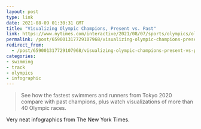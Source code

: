 ```yaml
---
layout: post
type: link
date: 2021-08-09 01:30:31 GMT
title: "Visualizing Olympic Champions, Present vs. Past"
link: https://www.nytimes.com/interactive/2021/08/07/sports/olympics/olympic-races.html
permalink: /post/659001317729107968/visualizing-olympic-champions-present-vs-past
redirect_from: 
  - /post/659001317729107968/visualizing-olympic-champions-present-vs-past
categories:
- swimming
- track
- olympics
- infographic
---
```

<blockquote>See how the fastest swimmers and runners from Tokyo 2020 compare with past champions, plus watch visualizations of more than 40 Olympic races.</blockquote>
<p>Very neat infographics from The New York Times.